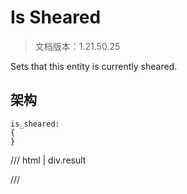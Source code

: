 # Is Sheared

> 文档版本：1.21.50.25

Sets that this entity is currently sheared.

## 架构

```mcschema
is_sheared:
{
}

```

/// html | div.result

///

